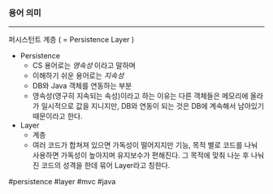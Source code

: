 ### 용어 의미
---
퍼시스턴트 계층 ( = Persistence Layer )
- Persistence 
	- CS 용어로는 *영속성* 이라고 말하며
	- 이해하기 쉬운 용어로는 *지속성*
	- DB와 Java 객체를 연동하는 부분
	- 영속성(영구히 지속되는 속성)이라고 하는 이유는 다른 객체들은 메모리에 올라가 일시적으로 값을 지니지만, DB와 연동이 되는 것은 DB에 계속해서 남아있기 때문이라고 한다.
- Layer
	- 계층
	- 여러 코드가 합쳐져 있으면 가독성이 떨어지지만 기능, 목적 별로 코드를 나눠 사용하면 가독성이 높아지며 유지보수가 편해진다. 그 목적에 맞춰 나눈 후 나눠진 코드의 성격을 한데 묶어 Layer라고 칭한다.

#persistence 
#layer
#mvc
#java
